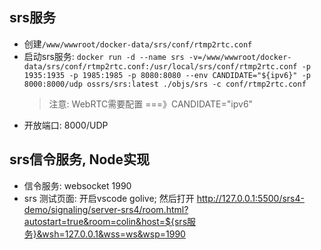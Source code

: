 ## srs服务

- 创建`/www/wwwroot/docker-data/srs/conf/rtmp2rtc.conf`
- 启动srs服务: `docker run -d --name srs -v=/www/wwwroot/docker-data/srs/conf/rtmp2rtc.conf:/usr/local/srs/conf/rtmp2rtc.conf -p 1935:1935 -p 1985:1985 -p 8080:8080 --env CANDIDATE="${ipv6}" -p 8000:8000/udp ossrs/srs:latest ./objs/srs -c conf/rtmp2rtc.conf`
    > 注意: WebRTC需要配置 ===》CANDIDATE="ipv6" 
- 开放端口: 8000/UDP

## srs信令服务, Node实现

- 信令服务: websocket 1990
- srs 测试页面: 开启vscode golive; 然后打开 http://127.0.0.1:5500/srs4-demo/signaling/server-srs4/room.html?autostart=true&room=colin&host=${srs服务}&wsh=127.0.0.1&wss=ws&wsp=1990
